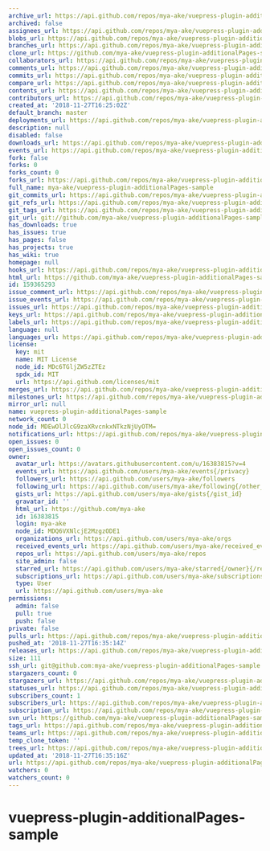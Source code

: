 ```yaml
---
archive_url: https://api.github.com/repos/mya-ake/vuepress-plugin-additionalPages-sample/{archive_format}{/ref}
archived: false
assignees_url: https://api.github.com/repos/mya-ake/vuepress-plugin-additionalPages-sample/assignees{/user}
blobs_url: https://api.github.com/repos/mya-ake/vuepress-plugin-additionalPages-sample/git/blobs{/sha}
branches_url: https://api.github.com/repos/mya-ake/vuepress-plugin-additionalPages-sample/branches{/branch}
clone_url: https://github.com/mya-ake/vuepress-plugin-additionalPages-sample.git
collaborators_url: https://api.github.com/repos/mya-ake/vuepress-plugin-additionalPages-sample/collaborators{/collaborator}
comments_url: https://api.github.com/repos/mya-ake/vuepress-plugin-additionalPages-sample/comments{/number}
commits_url: https://api.github.com/repos/mya-ake/vuepress-plugin-additionalPages-sample/commits{/sha}
compare_url: https://api.github.com/repos/mya-ake/vuepress-plugin-additionalPages-sample/compare/{base}...{head}
contents_url: https://api.github.com/repos/mya-ake/vuepress-plugin-additionalPages-sample/contents/{+path}
contributors_url: https://api.github.com/repos/mya-ake/vuepress-plugin-additionalPages-sample/contributors
created_at: '2018-11-27T16:25:02Z'
default_branch: master
deployments_url: https://api.github.com/repos/mya-ake/vuepress-plugin-additionalPages-sample/deployments
description: null
disabled: false
downloads_url: https://api.github.com/repos/mya-ake/vuepress-plugin-additionalPages-sample/downloads
events_url: https://api.github.com/repos/mya-ake/vuepress-plugin-additionalPages-sample/events
fork: false
forks: 0
forks_count: 0
forks_url: https://api.github.com/repos/mya-ake/vuepress-plugin-additionalPages-sample/forks
full_name: mya-ake/vuepress-plugin-additionalPages-sample
git_commits_url: https://api.github.com/repos/mya-ake/vuepress-plugin-additionalPages-sample/git/commits{/sha}
git_refs_url: https://api.github.com/repos/mya-ake/vuepress-plugin-additionalPages-sample/git/refs{/sha}
git_tags_url: https://api.github.com/repos/mya-ake/vuepress-plugin-additionalPages-sample/git/tags{/sha}
git_url: git://github.com/mya-ake/vuepress-plugin-additionalPages-sample.git
has_downloads: true
has_issues: true
has_pages: false
has_projects: true
has_wiki: true
homepage: null
hooks_url: https://api.github.com/repos/mya-ake/vuepress-plugin-additionalPages-sample/hooks
html_url: https://github.com/mya-ake/vuepress-plugin-additionalPages-sample
id: 159365293
issue_comment_url: https://api.github.com/repos/mya-ake/vuepress-plugin-additionalPages-sample/issues/comments{/number}
issue_events_url: https://api.github.com/repos/mya-ake/vuepress-plugin-additionalPages-sample/issues/events{/number}
issues_url: https://api.github.com/repos/mya-ake/vuepress-plugin-additionalPages-sample/issues{/number}
keys_url: https://api.github.com/repos/mya-ake/vuepress-plugin-additionalPages-sample/keys{/key_id}
labels_url: https://api.github.com/repos/mya-ake/vuepress-plugin-additionalPages-sample/labels{/name}
language: null
languages_url: https://api.github.com/repos/mya-ake/vuepress-plugin-additionalPages-sample/languages
license:
  key: mit
  name: MIT License
  node_id: MDc6TGljZW5zZTEz
  spdx_id: MIT
  url: https://api.github.com/licenses/mit
merges_url: https://api.github.com/repos/mya-ake/vuepress-plugin-additionalPages-sample/merges
milestones_url: https://api.github.com/repos/mya-ake/vuepress-plugin-additionalPages-sample/milestones{/number}
mirror_url: null
name: vuepress-plugin-additionalPages-sample
network_count: 0
node_id: MDEwOlJlcG9zaXRvcnkxNTkzNjUyOTM=
notifications_url: https://api.github.com/repos/mya-ake/vuepress-plugin-additionalPages-sample/notifications{?since,all,participating}
open_issues: 0
open_issues_count: 0
owner:
  avatar_url: https://avatars.githubusercontent.com/u/16383815?v=4
  events_url: https://api.github.com/users/mya-ake/events{/privacy}
  followers_url: https://api.github.com/users/mya-ake/followers
  following_url: https://api.github.com/users/mya-ake/following{/other_user}
  gists_url: https://api.github.com/users/mya-ake/gists{/gist_id}
  gravatar_id: ''
  html_url: https://github.com/mya-ake
  id: 16383815
  login: mya-ake
  node_id: MDQ6VXNlcjE2MzgzODE1
  organizations_url: https://api.github.com/users/mya-ake/orgs
  received_events_url: https://api.github.com/users/mya-ake/received_events
  repos_url: https://api.github.com/users/mya-ake/repos
  site_admin: false
  starred_url: https://api.github.com/users/mya-ake/starred{/owner}{/repo}
  subscriptions_url: https://api.github.com/users/mya-ake/subscriptions
  type: User
  url: https://api.github.com/users/mya-ake
permissions:
  admin: false
  pull: true
  push: false
private: false
pulls_url: https://api.github.com/repos/mya-ake/vuepress-plugin-additionalPages-sample/pulls{/number}
pushed_at: '2018-11-27T16:35:14Z'
releases_url: https://api.github.com/repos/mya-ake/vuepress-plugin-additionalPages-sample/releases{/id}
size: 111
ssh_url: git@github.com:mya-ake/vuepress-plugin-additionalPages-sample.git
stargazers_count: 0
stargazers_url: https://api.github.com/repos/mya-ake/vuepress-plugin-additionalPages-sample/stargazers
statuses_url: https://api.github.com/repos/mya-ake/vuepress-plugin-additionalPages-sample/statuses/{sha}
subscribers_count: 1
subscribers_url: https://api.github.com/repos/mya-ake/vuepress-plugin-additionalPages-sample/subscribers
subscription_url: https://api.github.com/repos/mya-ake/vuepress-plugin-additionalPages-sample/subscription
svn_url: https://github.com/mya-ake/vuepress-plugin-additionalPages-sample
tags_url: https://api.github.com/repos/mya-ake/vuepress-plugin-additionalPages-sample/tags
teams_url: https://api.github.com/repos/mya-ake/vuepress-plugin-additionalPages-sample/teams
temp_clone_token: ''
trees_url: https://api.github.com/repos/mya-ake/vuepress-plugin-additionalPages-sample/git/trees{/sha}
updated_at: '2018-11-27T16:35:16Z'
url: https://api.github.com/repos/mya-ake/vuepress-plugin-additionalPages-sample
watchers: 0
watchers_count: 0
---
```


# vuepress-plugin-additionalPages-sample